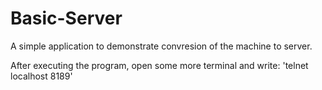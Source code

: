 # Basic-Server
A simple application to demonstrate convresion of the machine to server.

After executing the program, open some more terminal and write:
'telnet localhost 8189'
